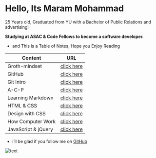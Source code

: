 # Hello, Its Maram Mohammad 

25 Years old, Graduated from YU with a Bachelor of Public Relations and advertising! 

**Studying at ASAC & Code Fellows to become a software developer.** 

- and This is a Table of Notes, Hope you Enjoy Reading 

| Content       | URL           |  
| ------------- |:-------------:|  
| Groth-mindset | [click here](https://maramhmohammad.github.io/reading-notes/Groth-mindset)        | 
|    GitHub     | [click here](https://maramhmohammad.github.io/reading-notes/GitHub)             |  
|  Git Intro  | [click here](https://maramhmohammad.github.io/reading-notes/Git-Intro)  |   
|   A-C-P       | [click here](https://maramhmohammad.github.io/reading-notes/A-C-P)              |   
|Learning Markdown| [click here](https://maramhmohammad.github.io/reading-notes/Learning-markdown)  |   
| HTML & CSS     | [click here](https://maramhmohammad.github.io/reading-notes/html&css-book)  |   
| Design with CSS     | [click here](https://maramhmohammad.github.io/reading-notes/Design-with-CSS)  |   
| How Computer Work     | [click here](https://maramhmohammad.github.io/reading-notes/HowComputerWork)  |   
| JavaScript & jQuery     | [click here](https://maramhmohammad.github.io/reading-notes/JavaScript&jQuery) |   






- i’ll be glad if you follow me on [GitHub](https://github.com/MaramhMohammad)

![text](https://avatars.githubusercontent.com/u/3904529?s=280&v=4)

